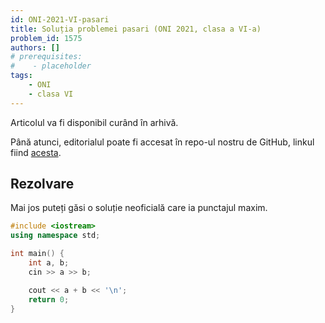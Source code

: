 ```yaml
---
id: ONI-2021-VI-pasari
title: Soluția problemei pasari (ONI 2021, clasa a VI-a)
problem_id: 1575
authors: []
# prerequisites:
#    - placeholder
tags:
    - ONI
    - clasa VI
---
```



Articolul va fi disponibil curând în arhivă.

Până atunci, editorialul poate fi accesat în repo-ul nostru de GitHub, linkul fiind [acesta](https://github.com/roalgo-discord/Romanian-Olympiad-Solutions/blob/main/ONI%20(national%20olympiad)/2021/06.pdf).

## Rezolvare

Mai jos puteți găsi o soluție neoficială care ia punctajul maxim.

```cpp
#include <iostream>
using namespace std;

int main() {
    int a, b;
    cin >> a >> b;

    cout << a + b << '\n';
    return 0;
}
```
